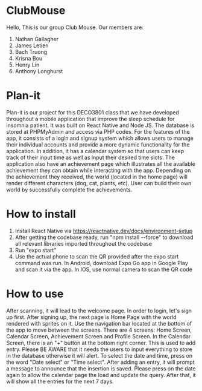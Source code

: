 # ClubMouse
Hello, This is our group Club Mouse. Our members are: 
1. Nathan Gallagher
2. James Letien
3. Bach Truong
4. Krisna Bou
5. Henry Lin
6. Anthony Longhurst


# Plan-it
Plan-it is our project for this DECO3801 class that we have developed throughout a mobile application that improve the sleep schedule for insomnia patient.
It was built on React Native and Node JS. The database is stored at PHPMyAdmin and access via PHP codes. For the features of the app, it consists of a login and signup system which allows users to manage their individual accounts
and provide a more dynamic functionality for the application. In addition, it has a calendar system so that users can keep track of their input time as well as 
input their desired time slots. The application also have an achievement page which illustrates all the available achievement they can obtain while interacting with the app.
Depending on the achievement they received, the world (located in the home page) will render different characters (dog, cat, plants, etc). User can build their own world 
by successfully complete the achievements. 

# How to install 
1. Install React Native via https://reactnative.dev/docs/environment-setup
2. After getting the codebase ready, run "npm install --force" to download all relevant libraries imported throughout the codebase
3. Run "expo start"
4. Use the actual phone to scan the QR provided after the expo start command was run. In Android, download Expo Go app in Google Play and scan it via the app. 
In IOS, use normal camera to scan the QR code

# How to use
After scanning, it will lead to the welcome page. In order to login, let's sign up first. After signing up, the next page is Home Page with the world rendered with sprites on it.
Use the navigation bar located at the bottom of the app to move between the screens. There are 4 screens: Home Screen, Calendar Screen, Achievement Screen and Profile Screen.
In the Calendar Screen, there is an "+" button at the bottom right corner. This is used to add entry. Please BE AWARE that it needs the users to input everything to store
in the database otherwise it will alert. To select the date and time, press on the word "Date select" or "Time select". 
After adding an entry, it will prompt a message to announce that the insertion is saved. Please press on the date again to allow the calendar page the load and update the query.
After that, it will show all the entries for the next 7 days. 
